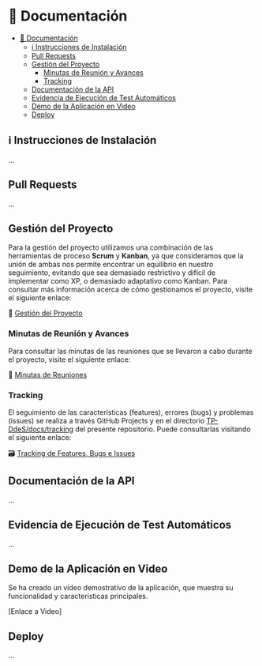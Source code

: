 # 📄 Documentación

- [📄 Documentación](#-documentación)
  - [ℹ️ Instrucciones de Instalación](#ℹ️-instrucciones-de-instalación)
  - [Pull Requests](#pull-requests)
  - [Gestión del Proyecto](#gestión-del-proyecto)
    - [Minutas de Reunión y Avances](#minutas-de-reunión-y-avances)
    - [Tracking](#tracking)
  - [Documentación de la API](#documentación-de-la-api)
  - [Evidencia de Ejecución de Test Automáticos](#evidencia-de-ejecución-de-test-automáticos)
  - [Demo de la Aplicación en Video](#demo-de-la-aplicación-en-video)
  - [Deploy](#deploy)

## ℹ️ Instrucciones de Instalación

...

## Pull Requests

...

## Gestión del Proyecto

Para la gestión del proyecto utilizamos una combinación de las herramientas de proceso **Scrum** y **Kanban**, ya que consideramos que la unión de ambas nos permite encontrar un equilibrio en nuestro seguimiento, evitando que sea demasiado restrictivo y difícil de implementar como XP, o demasiado adaptativo como Kanban. Para consultar más información acerca de cómo gestionamos el proyecto, visite el siguiente enlace:

💼 [Gestión del Proyecto](https://github.com/AlejoRetamal/TP-DdeS/blob/4e0e5dbad287789c5afaac4118fc844918a57445/docs/gesti%C3%B3n%20del%20proyecto/README.md)

### Minutas de Reunión y Avances

Para consultar las minutas de las reuniones que se llevaron a cabo durante el proyecto, visite el siguiente enlace:

📅 [Minutas de Reuniones](https://github.com/AlejoRetamal/TP-DdeS/blob/6520d6b3b233332027c051c9f431a5f5f8bfc2e1/docs/gesti%C3%B3n%20del%20proyecto/minutas/README.md)

### Tracking

El seguimiento de las características (features), errores (bugs) y problemas (issues) se realiza a través GitHub Projects y en el directorio [TP-DdeS/docs/tracking](https://github.com/AlejoRetamal/TP-DdeS/blob/6520d6b3b233332027c051c9f431a5f5f8bfc2e1/docs/gesti%C3%B3n%20del%20proyecto/tracking/README.md) del presente repositorio. Puede consultarlas visitando el siguiente enlace:

🗃️ [Tracking de Features, Bugs e Issues](https://github.com/AlejoRetamal/TP-DdeS/blob/6520d6b3b233332027c051c9f431a5f5f8bfc2e1/docs/gesti%C3%B3n%20del%20proyecto/tracking/README.md)

## Documentación de la API

...

## Evidencia de Ejecución de Test Automáticos

...

## Demo de la Aplicación en Video

Se ha creado un video demostrativo de la aplicación, que muestra su funcionalidad y características principales.

[Enlace a Video]

## Deploy

...
